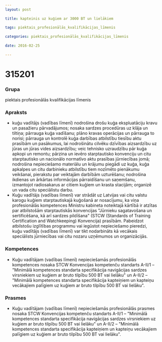 ```yaml
---
layout: post
    
title: kapteinis uz kuģiem ar 3000 BT un lielākiem
    
tags: piektais_profesionālās_kvalifikācijas_līmenis
    
categories: piektais_profesionālās_kvalifikācijas_līmenis
    
date: 2016-02-25
    
---
```

# 315201

### Grupa
piektais profesionālās kvalifikācijas līmenis

### Apraksts

* kuģu vadītājs (vadības līmenī) nodrošina drošu kuģa ekspluatāciju kravu un pasažieru pārvadājumos; nosaka sardzes procedūras uz klāja un tiltiņa; pārrauga kuģa vadīšanu; plāno kravas operācijas un pārrauga to norisi; pārrauga un kontrolē kuģa darbības atbilstību tiesību aktu prasībām un pasākumus, lai nodrošinātu cilvēku dzīvības aizsardzību uz jūras un jūras vides aizsardzību; veic tehnisko uzraudzību pār kuģa apkopi un remontu; pārzina un ievēro starptautisko konvenciju un citu starptautisko un nacionālo normatīvo aktu prasības jūrniecības jomā; nodrošina nepieciešamo materiālu un krājumu piegādi uz kuģa, kuģa apkalpes un citu darbinieku atbilstību tiem nozīmēto pienākumu veikšanai, pierakstu par veiktajām darbībām uzturēšanu; nodrošina ikdienas un ārkārtas informācijas pārraidīšanu un saņemšanu, izmantojot radiosakarus ar citiem kuģiem un krasta stacijām; organizē un vada citu speciālistu darbu.
* Kuģu vadītājs (vadības līmenī) var strādāt uz Latvijas vai citu valstu karogu kuģiem starptautiskajā kuģošanā ar nosacījumu, ka viņa profesionālās kompetences Ministru kabineta noteiktajā kārtībā ir atzītas par atbilstošām starptautiskās konvencijas "Jūrnieku sagatavošana un sertificēšana, kā arī sardzes pildīšana" (STCW (Standards of Training Certification and Watchkeeping) Konvencija) prasībām. Pabeidzot atbilstošu izglītības programmu vai iegūstot nepieciešamo pieredzi, kuģu vadītājs (vadības līmenī) var tikt nodarbināts kā vecākais speciālists jūrniecības vai citu nozaru uzņēmumos un organizācijās.

### Kompetences

* Kuģu vadītājam (vadības līmenī) nepieciešamās profesionālās kompetences nosaka STCW Konvencijas kompetenču standarts A-II/1 – "Minimālā kompetences standarta specifikācija navigācijas sardzes virsniekiem uz kuģiem ar bruto tilpību 500 BT vai lielāku" un A-II/2 – "Minimālā kompetences standarta specifikācija kapteiņiem un kapteiņu vecākajiem palīgiem uz kuģiem ar bruto tilpību 500 BT vai lielāku".

### Prasmes 
* Kuģu vadītājam (vadības līmenī) nepieciešamās profesionālās prasmes nosaka STCW Konvencijas kompetenču standarts A-II/1 – "Minimālā kompetences standarta specifikācija navigācijas sardzes virsniekiem uz kuģiem ar bruto tilpību 500 BT vai lielāku" un A-II/2 – "Minimālā kompetences standarta specifikācija kapteiņiem un kapteiņu vecākajiem palīgiem uz kuģiem ar bruto tilpību 500 BT vai lielāku".